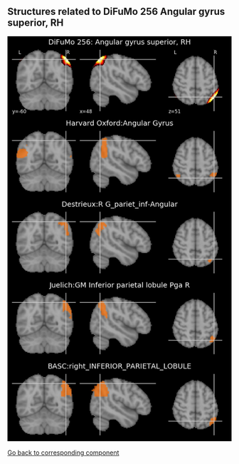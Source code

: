 


## Structures related to DiFuMo 256 Angular gyrus superior, RH

![29](29.jpg "Structures related to DiFuMo 256 Angular gyrus superior, RH")

[Go back to corresponding component](https://parietal-inria.github.io/DiFuMo/256/html/29.html)
